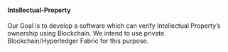 #### Intellectual-Property
Our Goal is to develop a software which can verify Intellectual Property’s ownership using Blockchain. We intend to use private Blockchain/Hyperledger Fabric for this purpose.
